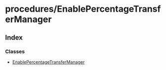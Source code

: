# procedures/EnablePercentageTransferManager

## Index

### Classes

* [EnablePercentageTransferManager]()

